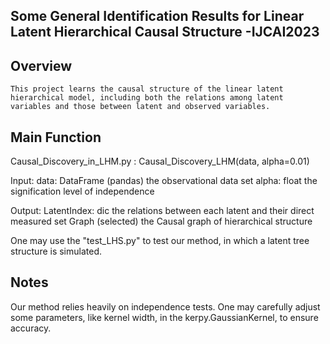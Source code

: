 ## Some General Identification Results for Linear Latent Hierarchical Causal Structure -IJCAI2023

## Overview
	This project learns the causal structure of the linear latent hierarchical model, including both the relations among latent variables and those between latent and observed variables.  



## Main Function

Causal_Discovery_in_LHM.py : Causal_Discovery_LHM(data, alpha=0.01)

Input:
	data: DataFrame (pandas)
     		the observational data set
        	alpha: float
            		the signification level of independence

Output:
        LatentIndex: dic
            the relations between each latent and their direct measured set
        Graph (selected)
            the Causal graph of hierarchical structure



One may use the "test_LHS.py" to test our method, in which a latent tree structure is simulated.


## Notes
Our method relies heavily on independence tests. One may carefully adjust some parameters, like kernel width, in the kerpy.GaussianKernel, to ensure accuracy.
